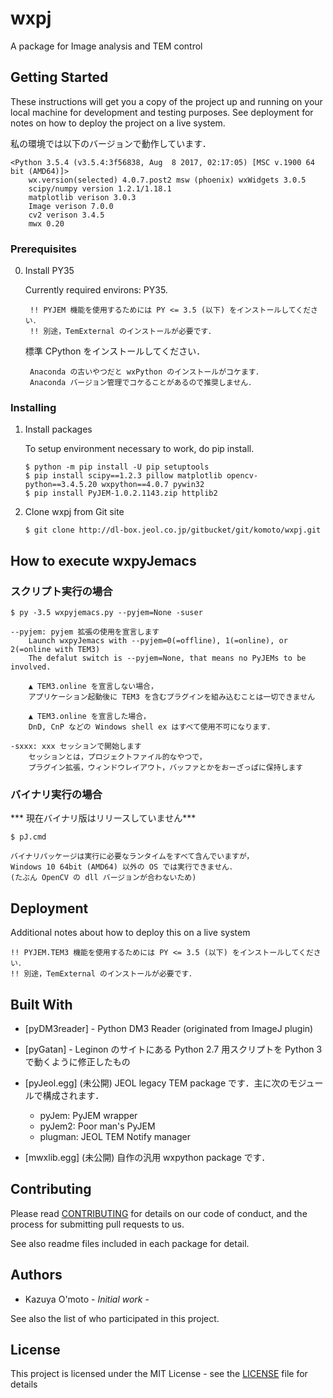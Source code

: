 # wxpj

A package for Image analysis and TEM control


## Getting Started

These instructions will get you a copy of the project up and running on your local machine for development and testing purposes. See deployment for notes on how to deploy the project on a live system.

私の環境では以下のバージョンで動作しています．
    
    <Python 3.5.4 (v3.5.4:3f56838, Aug  8 2017, 02:17:05) [MSC v.1900 64 bit (AMD64)]>
        wx.version(selected) 4.0.7.post2 msw (phoenix) wxWidgets 3.0.5
        scipy/numpy version 1.2.1/1.18.1
        matplotlib verison 3.0.3
        Image verison 7.0.0
        cv2 verison 3.4.5
        mwx 0.20

### Prerequisites

0. Install PY35

    Currently required environs: PY35.
        
        !! PYJEM 機能を使用するためには PY <= 3.5 (以下) をインストールしてください．
        !! 別途，TemExternal のインストールが必要です．
    
    標準 CPython をインストールしてください．
    
        Anaconda の古いやつだと wxPython のインストールがコケます．
        Anaconda バージョン管理でコケることがあるので推奨しません．

### Installing

1. Install packages

    To setup environment necessary to work, do pip install.
    ```
    $ python -m pip install -U pip setuptools
    $ pip install scipy==1.2.3 pillow matplotlib opencv-python==3.4.5.20 wxpython==4.0.7 pywin32
    $ pip install PyJEM-1.0.2.1143.zip httplib2
    ```

<!--
2. Get wxpj from db

pyJemacs_noarch_cp35_#date.7z を解凍して適当な場所に置く．7z が別途必要です．
-->

2. Clone wxpj from Git site
    ```
    $ git clone http://dl-box.jeol.co.jp/gitbucket/git/komoto/wxpj.git
    ```


## How to execute wxpyJemacs

### スクリプト実行の場合
```
$ py -3.5 wxpyjemacs.py --pyjem=None -suser
```
    --pyjem: pyjem 拡張の使用を宣言します
        Launch wxpyJemacs with --pyjem=0(=offline), 1(=online), or 2(=online with TEM3)
        The defalut switch is --pyjem=None, that means no PyJEMs to be involved.
        
        ▲ TEM3.online を宣言しない場合，
        アプリケーション起動後に TEM3 を含むプラグインを組み込むことは一切できません
        
        ▲ TEM3.online を宣言した場合，
        DnD, CnP などの Windows shell ex はすべて使用不可になります．
    
    -sxxx: xxx セッションで開始します
        セッションとは，プロジェクトファイル的なやつで，
        プラグイン拡張，ウィンドウレイアウト，バッファとかをおーざっぱに保持します


### バイナリ実行の場合

*** 現在バイナリ版はリリースしていません***
```
$ pJ.cmd
```
    バイナリパッケージは実行に必要なランタイムをすべて含んでいますが，
    Windows 10 64bit (AMD64) 以外の OS では実行できません．
    (たぶん OpenCV の dll バージョンが合わないため)


## Deployment

Additional notes about how to deploy this on a live system

    !! PYJEM.TEM3 機能を使用するためには PY <= 3.5 (以下) をインストールしてください．
    !! 別途，TemExternal のインストールが必要です．


## Built With

* [pyDM3reader] - Python DM3 Reader (originated from ImageJ plugin)

* [pyGatan] - Leginon のサイトにある Python 2.7 用スクリプトを Python 3 で動くように修正したもの

* [pyJeol.egg] (未公開) JEOL legacy TEM package です．主に次のモジュールで構成されます．
    - pyJem: PyJEM wrapper
    - pyJem2: Poor man's PyJEM
    - plugman: JEOL TEM Notify manager

* [mwxlib.egg] (未公開) 自作の汎用 wxpython package です．


## Contributing

Please read [CONTRIBUTING](./CONTRIBUTING) for details on our code of conduct, and the process for submitting pull requests to us.

See also readme files included in each package for detail.


## Authors

* Kazuya O'moto - *Initial work* -

See also the list of who participated in this project.


## License

This project is licensed under the MIT License - see the [LICENSE](./LICENSE) file for details
